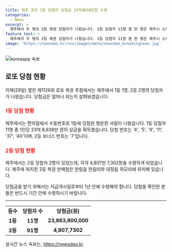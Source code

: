 ```yaml
---
title: 제주 로또 1등 당첨자 당첨금 23억8638만원 수령
categories:
  - News
excerpt: >
  제주에서 두 명의 2등 복권 당첨자가 나왔습니다. 1등 당첨자 11명 중 한 명은 제주시 소재 편의점에서 수동번호를 통해 1등에 당첨되었습니다. 또한, 2등 당첨자 91명 중 2명이 제주에서 나왔으며, 당첨금은 4,807만 7,302원입니다. 제주의 2등 복권 판매점은 한림읍 한림리와 대정읍 하모리에 위치하고 있습니다. 복권 당첨금은 1년 내에 수령해야 합니다.
feature_text: >
  제주에서 두 명의 2등 복권 당첨자가 나왔습니다. 1등 당첨자 11명 중 한 명은 제주시 소재 편의점에서 수동번호를 통해 1등에 당첨되었습니다. 또한, 2등 당첨자 91명 중 2명이 제주에서 나왔으며, 당첨금은 4,807만 7,302원입니다. 제주의 2등 복권 판매점은 한림읍 한림리와 대정읍 하모리에 위치하고 있습니다. 복권 당첨금은 1년 내에 수령해야 합니다.
image: 'https://newsdao.kr/res/images/meta/newsdao_breakingnews.jpg'
---
```


<p><img src="https://newsdao.kr/res/images/meta/newsdao_breakingnews.jpg" alt="koreaapp 속보" /></p>

<h2 data-ke-size="size26">로또 당첨 현황</h2>

<p data-ke-size="size16">어제(29일) 열린 제1126회 로또 복권 추첨에서는 제주에서 1등 1명, 2등 2명의 당첨자가 나왔습니다. 당첨금은 얼마나 되는지 살펴보겠습니다.</p>

<h3><b><span style="color: #ee2323;">1등 당첨 현황</span></b></h3>

<p data-ke-size="size16">제주에서는 편의점에서 수동번호로 1등에 당첨된 행운한 사람이 나왔습니다. 1등 당첨자 11명 중 1인당 23억 8,638만 원의 상금을 획득했습니다. 당첨 번호는 '4', '5', '9', '11', '37', '40'이며, 2등 보너스 번호는 '7'입니다.</p>

<h3><b><span style="color: #ee2323;">2등 당첨 현황</span></b></h3>

<p data-ke-size="size16">제주에서는 2등 당첨자 2명이 있었는데, 각각 4,807만 7,302원을 수령하게 되었습니다. 제주에 위치한 2등 복권 판매점은 한림읍 한림리와 대정읍 하모리에 위치해 있습니다.</p>

<p data-ke-size="size16">당첨금을 받기 위해서는 지급개시일로부터 1년 안에 수령해야 합니다. 당첨을 확인한 분들은 반드시 기간 안에 수령하시기 바랍니다.</p>

<hr data-ke-size="size18">

<table>
<tbody>
<tr>
<td style="text-align: center; height: 17px;"><b>등수</b></td>
<td style="text-align: center; height: 17px;"><b>당첨자 수</b></td>
<td style="text-align: center; height: 17px;"><b>당첨금(원)</b></td>
</tr>
<tr>
<td style="text-align: center; height: 17px;"><b>1등</b></td>
<td style="text-align: center; height: 17px;"><b>11명</b></td>
<td style="text-align: center; height: 17px;"><b>23,863,800,000</b></td>
</tr>
<tr>
<td style="text-align: center; height: 17px;"><b>2등</b></td>
<td style="text-align: center; height: 17px;"><b>91명</b></td>
<td style="text-align: center; height: 17px;"><b>4,807,7302</b></td>
</tr>
</tbody>
</table>
실시간 뉴스 속보는, <a href="https://newsdao.kr" rel="dofollow">https://newsdao.kr</a>



